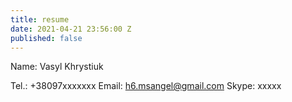 ```yaml
---
title: resume
date: 2021-04-21 23:56:00 Z
published: false
---
```


Name: Vasyl Khrystiuk

Tel.: +38097xxxxxxx
Email:  h6.msangel@gmail.com
Skype: xxxxx
